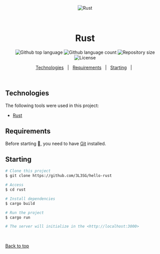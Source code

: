 <div align="center" id="top"> 
  <img src="./.github/app.gif" alt="Rust" />

  &#xa0;
</div>

<h1 align="center">Rust</h1>

<p align="center">
  <img alt="Github top language" src="https://img.shields.io/github/languages/top/3L3SG/hello-rust?color=56BEB8">

  <img alt="Github language count" src="https://img.shields.io/github/languages/count/3L3SG/hello-rust?color=56BEB8">

  <img alt="Repository size" src="https://img.shields.io/github/repo-size/3L3SG/hello-rust?color=56BEB8">

  <img alt="License" src="https://img.shields.io/github/license/3L3SG/hello-rust?color=56BEB8">

</p>

<p align="center">
  <a href="#rocket-technologies">Technologies</a> &#xa0; | &#xa0;
  <a href="#white_check_mark-requirements">Requirements</a> &#xa0; | &#xa0;
  <a href="#checkered_flag-starting">Starting</a> &#xa0; | &#xa0;
</p>

<br>

## Technologies ##

The following tools were used in this project:


- [Rust](https://www.rust-lang.org)

## Requirements ##

Before starting :checkered_flag:, you need to have [Git](https://git-scm.com) installed.

## Starting ##

```bash
# Clone this project
$ git clone https://github.com/3L3SG/hello-rust

# Access
$ cd rust

# Install dependencies
$ cargo build

# Run the project
$ cargo run

# The server will initialize in the <http://localhost:3000>
```

&#xa0;

<a href="#top">Back to top</a>
